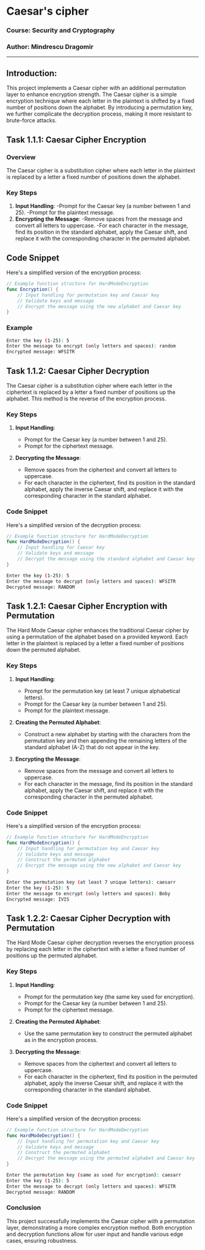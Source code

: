 # Caesar\'s cipher

### Course: Security and Cryptography

### Author: Mindrescu Dragomir

----
## Introduction:

This project implements a Caesar cipher with an additional permutation layer to enhance encryption strength. The Caesar cipher is a simple encryption technique where each letter in the plaintext is shifted by a fixed number of positions down the alphabet. By introducing a permutation key, we further complicate the decryption process, making it more resistant to brute-force attacks.

##  Task 1.1.1: Caesar Cipher Encryption

### Overview

The Caesar cipher is a substitution cipher where each letter in the plaintext is replaced by a letter a fixed number of positions down the alphabet.

### Key Steps

1. **Input Handling**:
    -Prompt for the Caesar key (a number between 1 and 25).
    -Prompt for the plaintext message.
2. **Encrypting the Message**:
    -Remove spaces from the message and convert all letters to uppercase.
    -For each character in the message, find its position in the standard alphabet, apply the Caesar shift, and replace it with the corresponding character in the permuted alphabet.

##  Code Snippet
                                                                                
Here's a simplified version of the encryption process:
                        
```swift
// Example function structure for HardModeEncryption
func Encryption() {
    // Input handling for permutation key and Caesar key
    // Validate keys and message
    // Encrypt the message using the new alphabet and Caesar key
}
```

### Example
                
```bash
Enter the key (1-25): 5
Enter the message to encrypt (only letters and spaces): random
Encrypted message: WFSITR
```

## Task 1.1.2: Caesar Cipher Decryption

The Caesar cipher is a substitution cipher where each letter in the ciphertext is replaced by a letter a fixed number of positions up the alphabet. This method is the reverse of the encryption process.

### Key Steps

1. **Input Handling**:
   - Prompt for the Caesar key (a number between 1 and 25).
   - Prompt for the ciphertext message.

2. **Decrypting the Message**:
   - Remove spaces from the ciphertext and convert all letters to uppercase.
   - For each character in the ciphertext, find its position in the standard alphabet, apply the inverse Caesar shift, and replace it with the corresponding character in the standard alphabet.

### Code Snippet

Here's a simplified version of the decryption process:

```swift
// Example function structure for HardModeDecryption
func HardModeDecryption() {
    // Input handling for Caesar key
    // Validate keys and message
    // Decrypt the message using the standard alphabet and Caesar key
}
```

```bash
Enter the key (1-25): 5
Enter the message to decrypt (only letters and spaces): WFSITR
Decrypted message: RANDOM
```


## Task 1.2.1: Caesar Cipher Encryption with Permutation

The Hard Mode Caesar cipher enhances the traditional Caesar cipher by using a permutation of the alphabet based on a provided keyword. Each letter in the plaintext is replaced by a letter a fixed number of positions down the permuted alphabet.

### Key Steps

1. **Input Handling**:
   - Prompt for the permutation key (at least 7 unique alphabetical letters).
   - Prompt for the Caesar key (a number between 1 and 25).
   - Prompt for the plaintext message.

2. **Creating the Permuted Alphabet**:
   - Construct a new alphabet by starting with the characters from the permutation key and then appending the remaining letters of the standard alphabet (A-Z) that do not appear in the key.

3. **Encrypting the Message**:
   - Remove spaces from the message and convert all letters to uppercase.
   - For each character in the message, find its position in the standard alphabet, apply the Caesar shift, and replace it with the corresponding character in the permuted alphabet.

### Code Snippet

Here's a simplified version of the encryption process:

```swift
// Example function structure for HardModeEncryption
func HardModeEncryption() {
    // Input handling for permutation key and Caesar key
    // Validate keys and message
    // Construct the permuted alphabet
    // Encrypt the message using the new alphabet and Caesar key
}
```

```bash
Enter the permutation key (at least 7 unique letters): caesarr
Enter the key (1-25): 5
Enter the message to encrypt (only letters and spaces): Boby
Encrypted message: IVIS

```

## Task 1.2.2: Caesar Cipher Decryption with Permutation

The Hard Mode Caesar cipher decryption reverses the encryption process by replacing each letter in the ciphertext with a letter a fixed number of positions up the permuted alphabet.

### Key Steps

1. **Input Handling**:
   - Prompt for the permutation key (the same key used for encryption).
   - Prompt for the Caesar key (a number between 1 and 25).
   - Prompt for the ciphertext message.

2. **Creating the Permuted Alphabet**:
   - Use the same permutation key to construct the permuted alphabet as in the encryption process.

3. **Decrypting the Message**:
   - Remove spaces from the ciphertext and convert all letters to uppercase.
   - For each character in the ciphertext, find its position in the permuted alphabet, apply the inverse Caesar shift, and replace it with the corresponding character in the standard alphabet.

### Code Snippet

Here's a simplified version of the decryption process:

```swift
// Example function structure for HardModeDecryption
func HardModeDecryption() {
    // Input handling for permutation key and Caesar key
    // Validate keys and message
    // Construct the permuted alphabet
    // Decrypt the message using the permuted alphabet and Caesar key
}
```

```bash
Enter the permutation key (same as used for encryption): caesarr
Enter the key (1-25): 5
Enter the message to decrypt (only letters and spaces): WFSITR
Decrypted message: RANDOM
```

### Conclusion
                                                                            
This project successfully implements the Caesar cipher with a permutation layer, demonstrating a more complex encryption method. Both encryption and decryption functions allow for user input and handle various edge cases, ensuring robustness.

